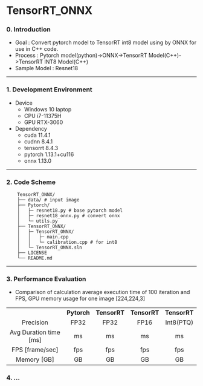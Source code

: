# TensorRT_ONNX

### 0. Introduction
- Goal : Convert pytorch model to TensorRT int8 model using by ONNX for use in C++ code.
- Process : Pytorch model(python)->ONNX->TensorRT Model(C++)->TensorRT INT8 Model(C++)
- Sample Model : Resnet18 

---

### 1. Development Environment
- Device 
  - Windows 10 laptop
  - CPU i7-11375H
  - GPU RTX-3060
- Dependency 
  - cuda 11.4.1
  - cudnn 8.4.1
  - tensorrt 8.4.3
  - pytorch 1.13.1+cu116
  - onnx 1.13.0

---

### 2. Code Scheme
```
    TensorRT_ONNX/
    ├── data/ # input image
    ├── Pytorch/
    │   ├─ resnet18.py # base pytorch model
    │   ├─ resnet18_onnx.py # convert onnx
    │   └─ utils.py  
    ├── TensorRT_ONNX/ 
    │   ├─ TensorRT_ONNX/
    │   │   ├─ main.cpp
    │   │   └─ calibration.cpp # for int8
    │   └─ TensorRT_ONNX.sln  
    ├── LICENSE
    └── README.md
```

---

### 3. Performance Evaluation
- Comparison of calculation average execution time of 100 iteration and FPS, GPU memory usage for one image [224,224,3]

<table border="0"  width="100%">
	<tbody align="center">
		<tr>
			<td></td>
			<td><strong>Pytorch</strong></td><td><strong>TensorRT</strong></td><td><strong>TensorRT</strong></td><td><strong>TensorRT</strong></td>
		</tr>
		<tr>
			<td>Precision</td><td>FP32</td><td>FP32</td><td>FP16</td><td>Int8(PTQ)</td>
		</tr>
		<tr>
			<td>Avg Duration time [ms]</td>
			<td> ms</td>
			<td> ms </td>
			<td> ms</td>
			<td> ms</td>
		</tr>
		<tr>
			<td>FPS [frame/sec]</td>
			<td> fps</td>
			<td> fps</td>
			<td> fps</td>
			<td> fps</td>
		</tr>
		<tr>
			<td>Memory [GB]</td>
			<td> GB</td>
			<td> GB</td>
			<td> GB</td>
			<td> GB</td>
		</tr>
	</tbody>
</table>

### 4. ...